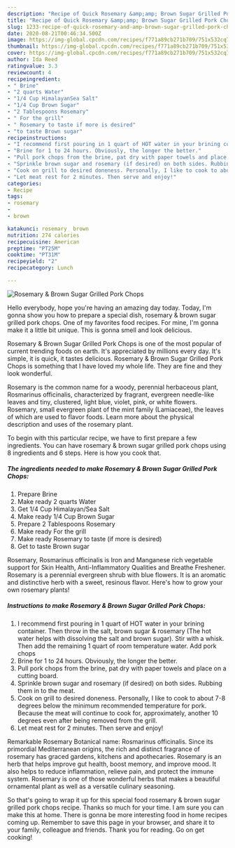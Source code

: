 ```yaml
---
description: "Recipe of Quick Rosemary &amp;amp; Brown Sugar Grilled Pork Chops"
title: "Recipe of Quick Rosemary &amp;amp; Brown Sugar Grilled Pork Chops"
slug: 1233-recipe-of-quick-rosemary-and-amp-brown-sugar-grilled-pork-chops
date: 2020-08-21T00:46:34.500Z
image: https://img-global.cpcdn.com/recipes/f771a89cb271b709/751x532cq70/rosemary-brown-sugar-grilled-pork-chops-recipe-main-photo.jpg
thumbnail: https://img-global.cpcdn.com/recipes/f771a89cb271b709/751x532cq70/rosemary-brown-sugar-grilled-pork-chops-recipe-main-photo.jpg
cover: https://img-global.cpcdn.com/recipes/f771a89cb271b709/751x532cq70/rosemary-brown-sugar-grilled-pork-chops-recipe-main-photo.jpg
author: Ida Reed
ratingvalue: 3.3
reviewcount: 4
recipeingredient:
- " Brine"
- "2 quarts Water"
- "1/4 Cup HimalayanSea Salt"
- "1/4 Cup Brown Sugar"
- "2 Tablespoons Rosemary"
- " For the grill"
- " Rosemary to taste if more is desired"
- "to taste Brown sugar"
recipeinstructions:
- "I recommend first pouring in 1 quart of HOT water in your brining container. Then throw in the salt, brown sugar &amp; rosemary (The hot water helps with dissolving the salt and brown sugar). Stir with a whisk. Then add the remaining 1 quart of room temperature water. Add pork chops"
- "Brine for 1 to 24 hours. Obviously, the longer the better."
- "Pull pork chops from the brine, pat dry with paper towels and place on a cutting board."
- "Sprinkle brown sugar and rosemary (if desired) on both sides. Rubbing them in to the meat."
- "Cook on grill to desired doneness. Personally, I like to cook to about 7-8 degrees below the minimum recommended temperature for pork. Because the meat will continue to cook for, approximately, another 10 degrees even after being removed from the grill."
- "Let meat rest for 2 minutes. Then serve and enjoy!"
categories:
- Recipe
tags:
- rosemary
- 
- brown

katakunci: rosemary  brown 
nutrition: 274 calories
recipecuisine: American
preptime: "PT25M"
cooktime: "PT31M"
recipeyield: "2"
recipecategory: Lunch

---
```



![Rosemary &amp; Brown Sugar Grilled Pork Chops](https://img-global.cpcdn.com/recipes/f771a89cb271b709/751x532cq70/rosemary-brown-sugar-grilled-pork-chops-recipe-main-photo.jpg)

Hello everybody, hope you're having an amazing day today. Today, I'm gonna show you how to prepare a special dish, rosemary &amp; brown sugar grilled pork chops. One of my favorites food recipes. For mine, I'm gonna make it a little bit unique. This is gonna smell and look delicious.

Rosemary &amp; Brown Sugar Grilled Pork Chops is one of the most popular of current trending foods on earth. It's appreciated by millions every day. It's simple, it is quick, it tastes delicious. Rosemary &amp; Brown Sugar Grilled Pork Chops is something that I have loved my whole life. They are fine and they look wonderful.

Rosemary is the common name for a woody, perennial herbaceous plant, Rosmarinus officinalis, characterized by fragrant, evergreen needle-like leaves and tiny, clustered, light blue, violet, pink, or white flowers. Rosemary, small evergreen plant of the mint family (Lamiaceae), the leaves of which are used to flavor foods. Learn more about the physical description and uses of the rosemary plant.


To begin with this particular recipe, we have to first prepare a few ingredients. You can have rosemary &amp; brown sugar grilled pork chops using 8 ingredients and 6 steps. Here is how you cook that.

<!--inarticleads1-->

##### The ingredients needed to make Rosemary &amp; Brown Sugar Grilled Pork Chops:

1. Prepare  Brine
1. Make ready 2 quarts Water
1. Get 1/4 Cup Himalayan/Sea Salt
1. Make ready 1/4 Cup Brown Sugar
1. Prepare 2 Tablespoons Rosemary
1. Make ready  For the grill
1. Make ready  Rosemary to taste (if more is desired)
1. Get to taste Brown sugar


Rosemary, Rosmarinus officinalis is Iron and Manganese rich vegetable support for Skin Health, Anti-Inflammatory Qualities and Breathe Freshener. Rosemary is a perennial evergreen shrub with blue flowers. It is an aromatic and distinctive herb with a sweet, resinous flavor. Here&#39;s how to grow your own rosemary plants! 

<!--inarticleads2-->

##### Instructions to make Rosemary &amp; Brown Sugar Grilled Pork Chops:

1. I recommend first pouring in 1 quart of HOT water in your brining container. Then throw in the salt, brown sugar &amp; rosemary (The hot water helps with dissolving the salt and brown sugar). Stir with a whisk. Then add the remaining 1 quart of room temperature water. Add pork chops
1. Brine for 1 to 24 hours. Obviously, the longer the better.
1. Pull pork chops from the brine, pat dry with paper towels and place on a cutting board.
1. Sprinkle brown sugar and rosemary (if desired) on both sides. Rubbing them in to the meat.
1. Cook on grill to desired doneness. Personally, I like to cook to about 7-8 degrees below the minimum recommended temperature for pork. Because the meat will continue to cook for, approximately, another 10 degrees even after being removed from the grill.
1. Let meat rest for 2 minutes. Then serve and enjoy!


Remarkable Rosemary Botanical name: Rosmarinus officinalis. Since its primordial Mediterranean origins, the rich and distinct fragrance of rosemary has graced gardens, kitchens and apothecaries. Rosemary is an herb that helps improve gut health, boost memory, and improve mood. It also helps to reduce inflammation, relieve pain, and protect the immune system. Rosemary is one of those wonderful herbs that makes a beautiful ornamental plant as well as a versatile culinary seasoning. 

So that's going to wrap it up for this special food rosemary &amp; brown sugar grilled pork chops recipe. Thanks so much for your time. I am sure you can make this at home. There is gonna be more interesting food in home recipes coming up. Remember to save this page in your browser, and share it to your family, colleague and friends. Thank you for reading. Go on get cooking!
